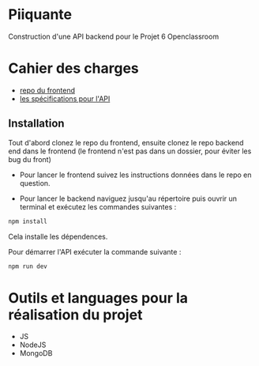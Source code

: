 # Piiquante

Construction d'une API backend pour le Projet 6 Openclassroom


# Cahier des charges


- [repo du frontend](https://github.com/OpenClassrooms-Student-Center/Web-Developer-P6)
- [les spécifications pour l'API](https://s3.eu-west-1.amazonaws.com/course.oc-static.com/projects/DWJ_FR_P6/Requirements_DW_P6.pdf) 

## Installation

Tout d'abord clonez le repo du frontend, ensuite clonez le repo backend end dans le frontend (le frontend n'est pas dans un dossier, pour éviter les bug du front)

- Pour lancer le frontend suivez les instructions données dans le repo en question.
 
- Pour lancer le backend naviguez jusqu'au répertoire puis ouvrir un terminal et exécutez les commandes suivantes :

```sh
npm install
```

Cela installe les dépendences.

Pour démarrer l'API exécuter la commande suivante :

```sh
npm run dev
```

# Outils et languages pour la réalisation du projet
- JS 
- NodeJS 
- MongoDB
